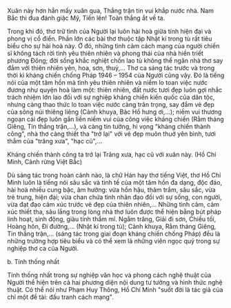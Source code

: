 Xuân này hơn hẳn mấy xuân qua,
Thắng trận tin vui khắp nước nhà.
Nam Bắc thi đua đánh giặc Mỹ,
Tiến lên! Toàn thắng ắt về ta.

Trong khi đó, thơ trữ tình của Người lại luôn hài hoà giữa tính hiện đại và phong vị cổ điển. Phần lớn các bài thơ thuộc tập Nhật kí trong tù rất tiêu biểu cho sự hài hoà này. Ở đó, những tình cảm cách mạng của người chiến sĩ không tách rời tình yêu thiên nhiên và phong thái của nhà hiền triết phương Đông; đời sống khắc nghiệt chốn lao tù không thể ngăn nhà thơ say đắm với thiên nhiên yên, hoa, sơn, thuỷ,... Thơ ca sáng tác trước và trong thời kì kháng chiến chống Pháp 1946 – 1954 của Người cũng vậy. Đó là tiếng nói của một tâm hồn mà tình yêu thiên nhiên và niềm lo toan việc nước đương như quyện hoà làm một: thiên nhiên, đất nước tươi đẹp luôn gợi nhắc trách nhiệm lớn lao đối với sự nghiệp kháng chiến kiến quốc của dân tộc, nhưng càng thao thức lo toan việc nước càng trân trọng, say đắm vẻ đẹp của sông núi thiêng liêng (Cảnh khuya, Bác Hồ hưng ơi,...); niềm vui thương ngoạn cái đẹp luôn gắn liền niềm vui của công việc kháng chiến (Rằm tháng Giêng, Tin thắng trận,...), và càng tin tưởng, hi vọng "kháng chiến thành công", nhà thơ càng thiết tha "trở lại" với vẻ đẹp muôn thuở yên bình, tươi thắm của "trăng xưa", "hạc cũ",...

Kháng chiến thành công ta trở lại
Trăng xưa, hạc cũ với xuân này.
(Hồ Chí Minh, Cảnh rừng Việt Bắc)

Dù sáng tác trong hoàn cảnh nào, là chữ Hán hay thơ tiếng Việt, thơ Hồ Chí Minh luôn là tiếng nói sâu sắc và tinh tế của một tâm hồn đa dạng, độc đáo, hài hoà nhiều cung bậc, âm hưởng: vừa hồn hậu, thâm trầm, sâu sắc, vừa trẻ trung, hiện đại; vừa chan chứa tình nhân đạo đối với sự sống, con người, vừa đạt đạo cảm xúc trước vẻ đẹp của thiên nhiên,... Những tình cảm, cảm xúc thiết tha, sâu lắng trong lòng nhà thơ luôn được thể hiện bằng bút pháp linh hoạt, sinh động, giàu tính thẩm mĩ. Ngắm trăng, Giải đi sơn, Chiều tối, Hoàng hôn, Đi đường,... (Nhật kí trong tù); Cảnh khuya, Rằm tháng Giêng, Tin thắng trận,... (sáng tác trong giai đoạn kháng chiến chống Pháp) đều là những trường hợp tiêu biểu và có thể xem là những viên ngọc quý trong sự nghiệp thơ ca của Người.

b. Tính thống nhất

Tính thống nhất trong sự nghiệp văn học và phong cách nghệ thuật của Người thể hiện trên cả hai phương diện nội dung tư tưởng và hình thức nghệ thuật. Có thể nói như Phạm Huy Thông, Hồ Chí Minh "suốt đời là tác giả của chỉ một đề tài: đấu tranh cách mạng".